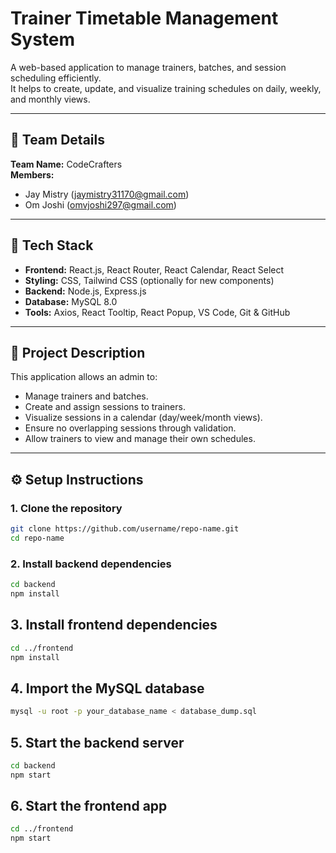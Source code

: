 # Trainer Timetable Management System

A web-based application to manage trainers, batches, and session scheduling efficiently.  
It helps to create, update, and visualize training schedules on daily, weekly, and monthly views.

---

## 👥 Team Details

**Team Name:** CodeCrafters  
**Members:**
- Jay Mistry (jaymistry31170@gmail.com)
- Om Joshi (omvjoshi297@gmail.com)

---

## 🚀 Tech Stack

- **Frontend:** React.js, React Router, React Calendar, React Select
- **Styling:** CSS, Tailwind CSS (optionally for new components)
- **Backend:** Node.js, Express.js
- **Database:** MySQL 8.0
- **Tools:** Axios, React Tooltip, React Popup, VS Code, Git & GitHub

---

## 📖 Project Description

This application allows an admin to:
- Manage trainers and batches.
- Create and assign sessions to trainers.
- Visualize sessions in a calendar (day/week/month views).
- Ensure no overlapping sessions through validation.
- Allow trainers to view and manage their own schedules.

---

## ⚙️ Setup Instructions

### 1. Clone the repository
```bash
git clone https://github.com/username/repo-name.git
cd repo-name
```

### 2. Install backend dependencies
```bash
cd backend
npm install
```
## 3.  Install frontend dependencies
```bash
cd ../frontend
npm install
```

## 4.  Import the MySQL database
```bash
mysql -u root -p your_database_name < database_dump.sql
```

## 5.  Start the backend server
```bash
cd backend
npm start
```

## 6. Start the frontend app
```bash
cd ../frontend
npm start
```
